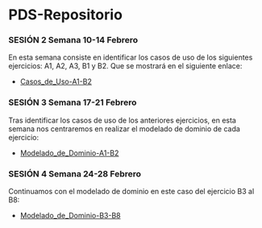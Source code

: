 ﻿# PDS-Repositorio

### SESIÓN 2 **Semana 10-14 Febrero**

En esta semana consiste en identificar los casos de uso de los siguientes ejercicios: A1, A2, A3, 
B1 y B2. Que se mostrará en el siguiente enlace:
- [Casos_de_Uso-A1-B2](https://github.com/the-HaMo/PDS-Repository/blob/main/ejercicios/Casos_de_Uso-A1-B2.md)

### SESIÓN 3 **Semana 17-21 Febrero**

Tras identificar los casos de uso de los anteriores ejercicios, en esta semana nos centraremos en 
realizar el modelado de dominio de cada ejercicio:
- [Modelado_de_Dominio-A1-B2](https://github.com/the-HaMo/PDS-Repository/blob/main/ejercicios/Modelado_de_Dominio-A1-B2.md)


### SESIÓN 4 **Semana 24-28 Febrero**

Continuamos con el modelado de dominio en este caso del ejercicio B3 al B8:
- [Modelado_de_Dominio-B3-B8](https://github.com/the-HaMo/PDS-Repository/blob/main/ejercicios/Modelado_de_Dominio-B3-B8.md)
